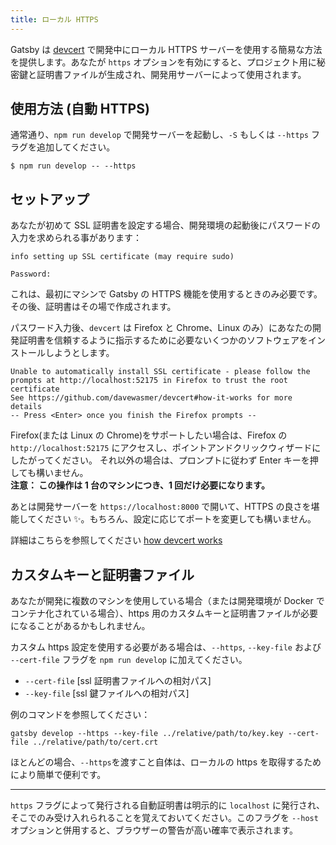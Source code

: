 ```yaml
---
title: ローカル HTTPS
---
```


Gatsby は [devcert](https://github.com/davewasmer/devcert) で開発中にローカル HTTPS サーバーを使用する簡易な方法を提供します。あなたが `https` オプションを有効にすると、プロジェクト用に秘密鍵と証明書ファイルが生成され、開発用サーバーによって使用されます。

## 使用方法 (自動 HTTPS)

通常通り、`npm run develop` で開発サーバーを起動し、`-S` もしくは `--https` フラグを追加してください。

    $ npm run develop -- --https

## セットアップ

あなたが初めて SSL 証明書を設定する場合、開発環境の起動後にパスワードの入力を求められる事があります：

    info setting up SSL certificate (may require sudo)

    Password:

これは、最初にマシンで Gatsby の HTTPS 機能を使用するときのみ必要です。その後、証明書はその場で作成されます。

パスワード入力後、`devcert` は Firefox と Chrome、Linux のみ）にあなたの開発証明書を信頼するように指示するために必要ないくつかのソフトウェアをインストールしようとします。

    Unable to automatically install SSL certificate - please follow the
    prompts at http://localhost:52175 in Firefox to trust the root certificate
    See https://github.com/davewasmer/devcert#how-it-works for more details
    -- Press <Enter> once you finish the Firefox prompts --

Firefox(または Linux の Chrome)をサポートしたい場合は、Firefox の `http://localhost:52175` にアクセスし、ポイントアンドクリックウィザードにしたがってください。
それ以外の場合は、プロンプトに従わず Enter キーを押しても構いません。  
**注意： この操作は 1 台のマシンにつき、1 回だけ必要になります。**

あとは開発サーバーを `https://localhost:8000` で開いて、HTTPS の良さを堪能してください ✨。もちろん、設定に応じてポートを変更しても構いません。

詳細はこちらを参照してください [how devcert works](https://github.com/davewasmer/devcert#how-it-works)

## カスタムキーと証明書ファイル

あなたが開発に複数のマシンを使用している場合（または開発環境が Docker でコンテナ化されている場合）、https 用のカスタムキーと証明書ファイルが必要になることがあるかもしれません。

カスタム https 設定を使用する必要がある場合は、`--https`, `--key-file` および
`--cert-file` フラグを `npm run develop` に加えてください。

- `--cert-file` [ssl 証明書ファイルへの相対パス]
- `--key-file` [ssl 鍵ファイルへの相対パス]

例のコマンドを参照してください：

```shell
gatsby develop --https --key-file ../relative/path/to/key.key --cert-file ../relative/path/to/cert.crt
```

ほとんどの場合、`--https`を渡すこと自体は、ローカルの https を取得するためにより簡単で便利です。

---

`https` フラグによって発行される自動証明書は明示的に `localhost` に発行され、そこでのみ受け入れられることを覚えておいてください。このフラグを `--host` オプションと併用すると、ブラウザーの警告が高い確率で表示されます。
